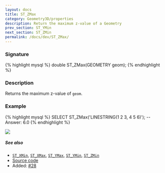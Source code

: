 ```yaml
---
layout: docs
title: ST_ZMax
category: Geometry3D/properties
description: Return the maximum z-value of a Geometry
prev_section: ST_YMin
next_section: ST_ZMin
permalink: /docs/dev/ST_ZMax/
---
```


### Signature

{% highlight mysql %}
double ST_ZMax(GEOMETRY geom);
{% endhighlight %}

### Description

Returns the maximum z-value of `geom`.

### Example

{% highlight mysql %}
SELECT ST_ZMax('LINESTRING(1 2 3, 4 5 6)');
-- Answer:    6.0
{% endhighlight %}

<img class="displayed" src="../ST_ZMax.png"/>

##### See also

* [`ST_XMin`](../ST_XMin), [`ST_XMax`](../ST_XMax), [`ST_YMax`](../ST_YMax), [`ST_YMin`](../ST_YMin), [`ST_ZMin`](../ST_ZMin)
* <a href="https://github.com/irstv/H2GIS/blob/master/h2spatial-ext/src/main/java/org/h2gis/h2spatialext/function/spatial/properties/ST_ZMax.java" target="_blank">Source code</a>
* Added: <a href="https://github.com/irstv/H2GIS/pull/28" target="_blank">#28</a>
